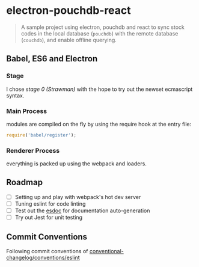 # electron-pouchdb-react

> A sample project using electron, pouchdb and react to sync stock codes in the
> local database (`pouchdb`) with the remote database (`couchdb`), and enable
> offline querying.

## Babel, ES6 and Electron

### Stage

I chose *stage 0 (Strawman)* with the hope to try out the newset ecmascript
syntax.

### Main Process

modules are compiled on the fly by using the require hook at the entry file:

```js
require('babel/register');
```

### Renderer Process

everything is packed up using the webpack and loaders.

## Roadmap

* [ ] Setting up and play with webpack's hot dev server
* [ ] Tuning eslint for code linting
* [ ] Test out the [esdoc](https://esdoc.org/) for documentation auto-generation
* [ ] Try out Jest for unit testing

## Commit Conventions

Following commit conventions of [conventional-changelog/conventions/eslint](https://github.com/ajoslin/conventional-changelog/blob/master/conventions/eslint.md)
